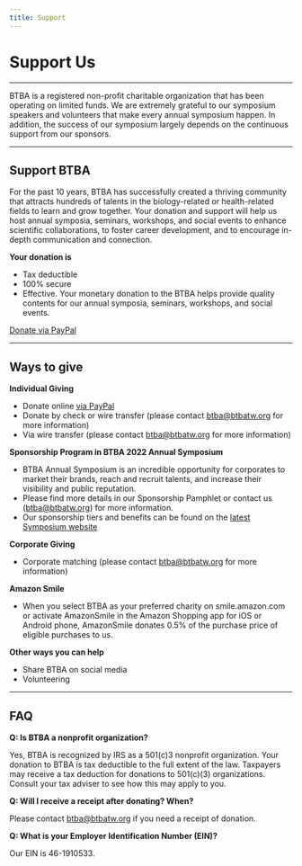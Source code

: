 ```yaml
---
title: Support
---
```

<div class="row align-items-center py-auto my-auto py-md-5 my-md-5">
    <div class="col-12 col-md col-lg-5">
        <h1 class="display-1">
            Support Us
        </h1>
    </div>
    <div class="col-12 col-md">
        <hr>
        <!-- <img src="{{ "/assets/img/btba_logo.png" | absolute_url }}" alt="BTBA logo" class="float-left p-4" width="150"> -->
        <p class="">
            BTBA is a registered non-profit charitable organization that has been operating on limited funds. We are extremely grateful to our symposium speakers and volunteers that make every annual symposium happen. In addition, the success of our symposium largely depends on the continuous support from our sponsors. 
        </p>
    </div>
</div>

<hr class="mt-5 mb-4" />

## Support BTBA

For the past 10 years, BTBA has successfully created a thriving community that attracts hundreds of talents in the biology-related or health-related fields to learn and grow together. Your donation and support will help us host annual symposia, seminars, workshops, and social events to enhance scientific collaborations, to foster career development, and to encourage in-depth communication and connection.

**Your donation is**

- Tax deductible
- 100% secure
- Effective. Your monetary donation to the BTBA helps provide quality contents for our annual symposia, seminars, workshops, and social events.

<div class="text-center">
    <a href="https://www.paypal.com/donate/?hosted_button_id=NKS42BBRSCD5W" class="btn btn-primary">Donate via PayPal</a>
</div>

<hr class="mt-5 mb-4" />

## Ways to give

**Individual Giving**
- Donate online [via PayPal](https://www.paypal.com/donate/?hosted_button_id=NKS42BBRSCD5W)
- Donate by check or wire transfer (please contact btba@btbatw.org for more information)
- Via wire transfer (please contact btba@btbatw.org for more information)

**Sponsorship Program in BTBA 2022 Annual Symposium**
- BTBA Annual Symposium is an incredible opportunity for corporates to market their brands, reach and recruit talents, and increase their visibility and public reputation.
- Please find more details in our Sponsorship Pamphlet or contact us (btba@btbatw.org) for more information.
- Our sponsorship tiers and benefits can be found on the [latest Symposium website](https://www.btbatw.org/2022/#sponsor)

**Corporate Giving**
- Corporate matching (please contact btba@btbatw.org for more information)

**Amazon Smile**
- When you select BTBA as your preferred charity on smile.amazon.com or activate AmazonSmile in the Amazon Shopping app for iOS or Android phone, AmazonSmile donates 0.5% of the purchase price of eligible purchases to us.

**Other ways you can help**
- Share BTBA on social media
- Volunteering

<hr class="mt-5 mb-4" />

## FAQ

**Q: Is BTBA a nonprofit organization?**

Yes, BTBA is recognized by IRS as a 501(c)3 nonprofit organization. Your donation to BTBA is tax deductible to the full extent of the law. Taxpayers may receive a tax deduction for donations to 501(c)(3) organizations. Consult your tax adviser to see how this may apply to you.

**Q: Will I receive a receipt after donating? When?**

Please contact btba@btbatw.org if you need a receipt of donation.

**Q: What is your Employer Identification Number (EIN)?**

Our EIN is 46-1910533.
